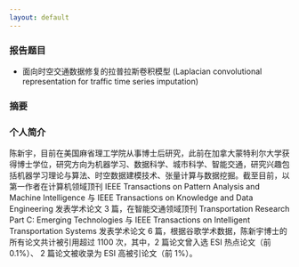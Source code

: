 ```yaml
---
layout: default
---
```


### 报告题目

- 面向时空交通数据修复的拉普拉斯卷积模型 (Laplacian convolutional representation for traffic time series imputation)

### 摘要


### 个人简介

陈新宇，目前在美国麻省理工学院从事博士后研究，此前在加拿大蒙特利尔大学获得博士学位，研究方向为机器学习、数据科学、城市科学、智能交通，研究兴趣包括机器学习理论与算法、时空数据建模技术、张量计算与数据挖掘。截至目前，以第一作者在计算机领域顶刊 IEEE Transactions on Pattern Analysis and Machine Intelligence 与 IEEE Transactions on Knowledge and Data Engineering 发表学术论文 3 篇，在智能交通领域顶刊 Transportation Research Part C: Emerging Technologies 与 IEEE Transactions on Intelligent Transportation Systems 发表学术论文 6 篇，根据谷歌学术数据，陈新宇博士的所有论文共计被引用超过 1100 次，其中，2 篇论文曾入选 ESI 热点论文（前 0.1%）、 2 篇论文被收录为 ESI 高被引论文（前 1%）。

<br>
